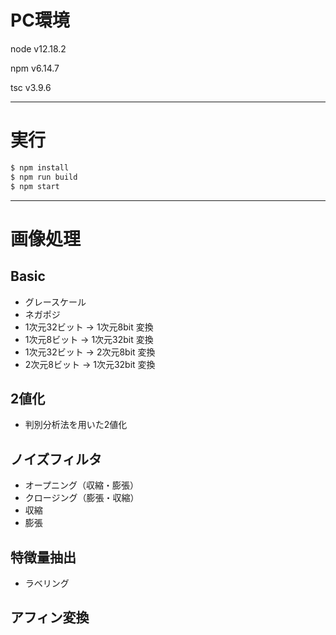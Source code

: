 # PC環境
node v12.18.2

npm v6.14.7

tsc v3.9.6

---

# 実行
```bash
$ npm install
$ npm run build
$ npm start
```

--- 

# 画像処理
## Basic
- グレースケール
- ネガポジ
- 1次元32ビット → 1次元8bit 変換
- 1次元8ビット → 1次元32bit 変換
- 1次元32ビット → 2次元8bit 変換
- 2次元8ビット → 1次元32bit 変換

## 2値化
- 判別分析法を用いた2値化

## ノイズフィルタ
- オープニング（収縮・膨張）
- クロージング（膨張・収縮）
- 収縮
- 膨張

## 特徴量抽出
- ラベリング

## アフィン変換


